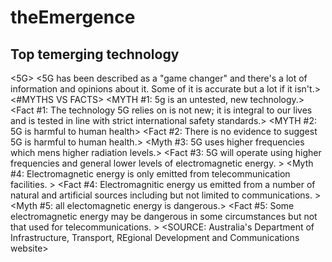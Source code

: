 # theEmergence
## Top temerging technology
<5G> 
<5G has been described as a "game changer" and there's a lot of information and opinions about it.  Some of it is accurate but a lot if it isn't.>
<#MYTHS VS FACTS>
<MYTH #1:  5g is an untested, new technology.>
<Fact #1:  The technology 5G relies on is not new; it is integral to our lives and is tested in line with strict international safety standards.>
<MYTH #2:  5G is harmful to human health>
<Fact #2:  There is no evidence to suggest 5G is harmful to human health.>
<Myth #3:  5G uses higher frequencies which mens higher radiation levels.>
<Fact #3:  5G will operate using higher frequencies and general lower levels of electromagnetic energy. >
<Myth #4:  Electromagnetic energy is only emitted from telecommunication facilities. >
<Fact #4:  Electromagnitic energy us emitted from a number of natural and artificial sources including but not limited to communications.  >
<Myth #5:  all electomagnetic energy is dangerous.>
<Fact #5:  Some electromagnetic energy may be dangerous in some circumstances but not that used for telecommunications. >
<SOURCE:  Australia's Department of Infrastructure, Transport, REgional Development and Communications website>

